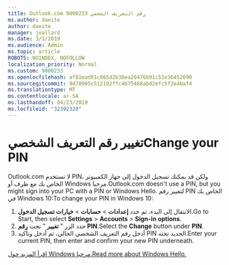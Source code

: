 ```yaml
---
title: Outlook.com 9000233 رقم التعريف الشخصي
ms.author: daeite
author: daeite
manager: joallard
ms.date: 3/1/2019
ms.audience: Admin
ms.topic: article
ROBOTS: NOINDEX, NOFOLLOW
localization_priority: Normal
ms.custom: 9000233
ms.openlocfilehash: af81ead91c865d2b36ea20476b91c51e36452690
ms.sourcegitcommit: 9d78905c512192ffc4675468abd2efc5f2e4baf4
ms.translationtype: MT
ms.contentlocale: ar-SA
ms.lasthandoff: 04/23/2019
ms.locfileid: "32392328"
---
```

# <a name="change-your-pin"></a><span data-ttu-id="dbb63-102">تغيير رقم التعريف الشخصي</span><span class="sxs-lookup"><span data-stu-id="dbb63-102">Change your PIN</span></span>

<span data-ttu-id="dbb63-103">Outlook.com لا تستخدم PIN، ولكن قد يمكنك تسجيل الدخول إلى جهاز الكمبيوتر الخاص بك مع طرف أو Windows مرحبا.</span><span class="sxs-lookup"><span data-stu-id="dbb63-103">Outlook.com doesn't use a PIN, but you might sign into your PC with a PIN or Windows Hello.</span></span> <span data-ttu-id="dbb63-104">لتغيير رقم PIN الخاص بك في Windows 10:</span><span class="sxs-lookup"><span data-stu-id="dbb63-104">To change your PIN in Windows 10:</span></span>

1. <span data-ttu-id="dbb63-105">الانتقال إلى البدء، ثم حدد **إعدادات** > **حسابات** > **خيارات تسجيل الدخول**.</span><span class="sxs-lookup"><span data-stu-id="dbb63-105">Go to Start, then select **Settings** > **Accounts** > **Sign-in options**.</span></span>
2. <span data-ttu-id="dbb63-106">حدد الزر " **تغيير** " تحت **رقم PIN**.</span><span class="sxs-lookup"><span data-stu-id="dbb63-106">Select the **Change** button under **PIN**.</span></span>
3. <span data-ttu-id="dbb63-107">أدخل رقم التعريف الشخصي الحالي، ثم أدخل وتأكيد PIN الجديد تحته.</span><span class="sxs-lookup"><span data-stu-id="dbb63-107">Enter your current PIN, then enter and confirm your new PIN underneath.</span></span>

[<span data-ttu-id="dbb63-108">اقرأ المزيد حول Windows مرحبا.</span><span class="sxs-lookup"><span data-stu-id="dbb63-108">Read more about Windows Hello.</span></span>](https://support.microsoft.com/help/17215/)